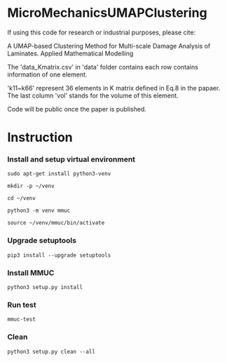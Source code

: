 # MicroMechanicsUMAPClustering
If using this code for research or industrial purposes, please cite:

A UMAP-based Clustering Method for Multi-scale Damage Analysis of Laminates. Applied Mathematical Modelling

The 'data_Kmatrix.csv' in 'data' folder contains each row contains information of one element. 

'k11~k66' represent 36 elements in K matrix defined in Eq.8 in the papaer. The last column 'vol' stands for the volume of this element. 

Code will be public once the paper is published.




# Instruction
### Install and setup virtual environment
```sudo apt-get install python3-venv ```

```mkdir -p ~/venv```

```cd ~/venv```

```python3 -m venv mmuc```

```source ~/venv/mmuc/bin/activate```

### Upgrade setuptools 
```pip3 install --upgrade setuptools```

### Install MMUC
```python3 setup.py install```

### Run test
```mmuc-test ```

### Clean 
```python3 setup.py clean --all ```
